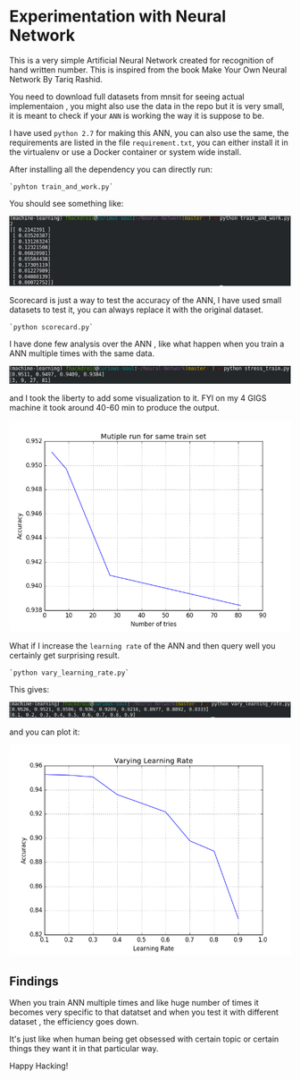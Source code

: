 Experimentation with Neural Network
===================================

This is a very simple Artificial Neural Network created for recognition of hand
written number. This is inspired from the book Make Your Own Neural Network By
Tariq Rashid.

You need to download full datasets from mnsit for seeing actual implementaion ,
you might also use the data in the repo but it is very small, it is meant to
check if your `ANN` is working the way it is suppose to be.

I have used `python 2.7` for making this ANN, you can also use the same, the
requirements are listed in the file `requirement.txt`, you can either install
it in the virtualenv or use a Docker container or system wide install.


After installing all the dependency you can directly run:

    `pyhton train_and_work.py`



You should see something like:

![train_and_work](train_work.png)


Scorecard is just a way to test the accuracy of the ANN, I have used small datasets to test it, you can always replace it with the original dataset.

    `python scorecard.py`

I have done few analysis over the ANN , like what happen when you train a ANN multiple times with the same data.

![stress_train_print.png](stress_train_print.png)

 and  I took the liberty to add some visualization to it. FYI on my 4 GIGS machine it took around 40-60 min to produce the output.

![stress_train.png](stress_train.png)

What if I increase the `learning rate` of the ANN and then query well you certainly get surprising result.

    `python vary_learning_rate.py`

This gives:

 ![learning_rate_print.png](learning_rate_print.png)

and you can plot it:

 ![learning_rate.png](learning_rate.png)

## Findings

 When you train ANN multiple times and like huge number of times it becomes very specific to that datatset and when you test it with different dataset , the efficiency goes down.

 It's just like when human being get obsessed with certain topic or certain things they want it in that particular way.

Happy Hacking!
